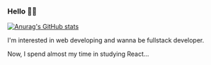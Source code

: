 ### Hello 🖐🏻

[![Anurag's GitHub stats](https://github-readme-stats.vercel.app/api?username=seungdang123)](https://github.com/anuraghazra/github-readme-stats)

I'm interested in web developing and wanna be fullstack developer.

Now, I spend almost my time in studying React...
